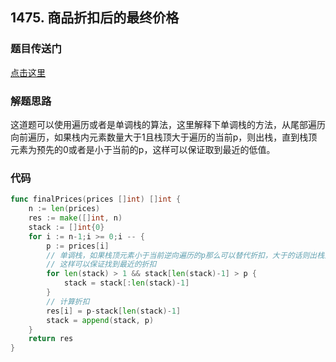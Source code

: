 ## 1475. 商品折扣后的最终价格

### 题目传送门

[点击这里](https://leetcode.cn/problems/final-prices-with-a-special-discount-in-a-shop/)

### 解题思路

这道题可以使用遍历或者是单调栈的算法，这里解释下单调栈的方法，从尾部遍历向前遍历，如果栈内元素数量大于1且栈顶大于遍历的当前p，则出栈，直到栈顶元素为预先的0或者是小于当前的p，这样可以保证取到最近的低值。

### 代码

```go
func finalPrices(prices []int) []int {
    n := len(prices)
    res := make([]int, n)
    stack := []int{0}
    for i := n-1;i >= 0;i -- {
        p := prices[i]
        // 单调栈，如果栈顶元素小于当前逆向遍历的p那么可以替代折扣，大于的话则出栈顶元素直到为预先设定的0或者遇到小于当前p的元素。
        // 这样可以保证找到最近的折扣
        for len(stack) > 1 && stack[len(stack)-1] > p {
            stack = stack[:len(stack)-1]
        }
        // 计算折扣
        res[i] = p-stack[len(stack)-1]
        stack = append(stack, p)
    }
    return res
}

```